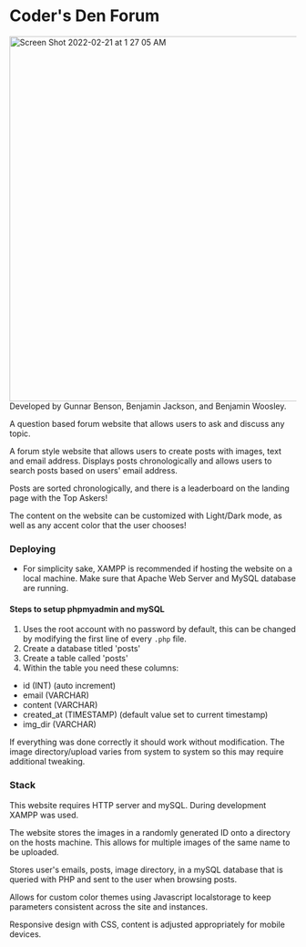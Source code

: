 # Coder's Den Forum
<img width="640" alt="Screen Shot 2022-02-21 at 1 27 05 AM" src="https://user-images.githubusercontent.com/56568238/154900760-b414f399-c6d4-4de0-b397-84c6447b04fd.png">
Developed by Gunnar Benson, Benjamin Jackson, and Benjamin Woosley.


A question based forum website that allows users to ask and discuss any topic.

A forum style website that allows users to create posts with images, text and email address. Displays posts chronologically and allows users to search posts based on users' email address.

Posts are sorted chronologically, and there is a leaderboard on the landing page with the Top Askers!

The content on the website can be customized with Light/Dark mode, as well as any accent color that the user chooses!

### Deploying
- For simplicity sake, XAMPP is recommended if hosting the website on a local machine. Make sure that Apache Web Server and MySQL database are running.
#### Steps to setup phpmyadmin and mySQL 
1. Uses the root account with no password by default, this can be changed by modifying the first line of every `.php` file.
2. Create a database titled 'posts'
3. Create a table called 'posts'
4. Within the table you need these columns:
- id (INT) (auto increment)
- email (VARCHAR)
- content (VARCHAR)
- created_at (TIMESTAMP) (default value set to current timestamp)
- img_dir (VARCHAR)

If everything was done correctly it should work without modification. The image directory/upload varies from system to system so this may require additional tweaking.
### Stack
This website requires HTTP server and mySQL. During development XAMPP was used.

The website stores the images in a randomly generated ID onto a directory on the hosts machine. This allows for multiple images of the same name to be uploaded.

Stores user's emails, posts, image directory, in a mySQL database that is queried with PHP and sent to the user when browsing posts.

Allows for custom color themes using Javascript localstorage to keep parameters consistent across the site and instances.

Responsive design with CSS, content is adjusted appropriately for mobile devices.
